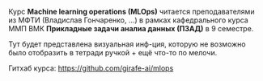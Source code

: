 Курс **Machine learning operations (MLOps)** читается преподавателями из МФТИ (Владислав Гончаренко, ...) в рамках кафедрального курса ММП ВМК **Прикладные задачи аналиа данных (ПЗАД)** в 9 семестре.

Тут будет представлена визуальная инф-ция, которую не возможно было отобразить в тетради ручкой + ещё что-то по мелочи.

Гитхаб курса:  https://github.com/girafe-ai/mlops